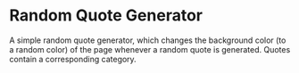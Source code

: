 # Random Quote Generator
A simple random quote generator, which changes the background color (to a random color) of the page whenever a random quote is generated.  Quotes contain a corresponding category.